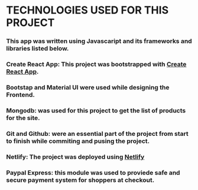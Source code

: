  # TECHNOLOGIES USED FOR THIS PROJECT 
   ### This app was written using Javascaript and its frameworks and libraries listed below.
     
     
   ### Create React App: This project was bootstrapped with [Create React App](https://github.com/facebook/create-react-app).  
     
     
   ### Bootstap and Material UI were used while designing the Frontend.
     
     
     
   ### Mongodb:  was used for this project to get the list of products for the site.
     
     
     
   ### Git and Github: were an essential part of the project from start to finish while commiting and pusing the project.
     
     
   ### Netlify: The project was deployed using [Netlify](https://ecommerce-phone-store-react.netlify.app/)
     
     
     
    
   ### Paypal Express: this module was used to proviede safe and secure payment system for shoppers at checkout.
     


